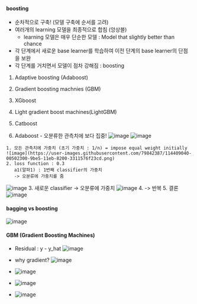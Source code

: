 #### boosting

  - 순차적으로 구축! (모델 구축에 순서를 고려)
  - 여러개의 learning 모델을 최종적으로 합침 (앙상블)
    - learning 모델은 매우 단순한 모델 : Model that slightly better than chance
  - 각 단계에서 새로운 base learner를 학습하여 이전 단계의 base learner의 단점을 보완
  - 각 단계를 거치면서 모델이 점차 강해짐 : boosting


  1) Adaptive boosting (Adaboost)
  2) Gradient boosting machnies (GBM)
  3) XGboost
  4) Light gradient boost machines(LightGBM)
  5) Catboost

  1) Adaboost
    - 오분류한 관측치에 보다 집중!
    ![image](https://user-images.githubusercontent.com/79842387/114405691-e3feb700-9be1-11eb-9d61-0d8ea0fc78c5.png)
    ![image](https://user-images.githubusercontent.com/79842387/114407954-e95d0100-9be3-11eb-8881-9483518cd4ba.png)
  
    1. 모든 관측치에 가중치 (초기 가중치 : 1/n) = impose equal weight initially
    ![image](https://user-images.githubusercontent.com/79842387/114409040-00502300-9be5-11eb-8200-3311576f23cd.png)
    2. loss function : 0.3
       a1(알파1) : 1번째 classifier의 가중치
       -> 오분류에 가중치를 줌
   ![image](https://user-images.githubusercontent.com/79842387/114408280-38a33180-9be4-11eb-9a55-f09c062d8cfd.png)
    3. 새로운 classifier -> 오분류에 가중치
   ![image](https://user-images.githubusercontent.com/79842387/114408651-98014180-9be4-11eb-9417-bad16b98e378.png)
    4. -> 반복
    5. 결론
    ![image](https://user-images.githubusercontent.com/79842387/114408986-f0d0da00-9be4-11eb-8b2f-79ad30790c08.png)


#### bagging vs boosting
  ![image](https://user-images.githubusercontent.com/79842387/114409381-5e7d0600-9be5-11eb-931e-1035c5b7b9e5.png)

#### GBM (Gradient Boosting Machines)

  - Residual : y - y_hat
  ![image](https://user-images.githubusercontent.com/79842387/114409625-98e6a300-9be5-11eb-8b45-a471ac72b176.png)
  
  - why gradient?
  ![image](https://user-images.githubusercontent.com/79842387/114410028-fe3a9400-9be5-11eb-9707-4ff0d6f1e10e.png)

  - ![image](https://user-images.githubusercontent.com/79842387/114410860-a81a2080-9be6-11eb-802c-adb7d785d98c.png)
  - ![image](https://user-images.githubusercontent.com/79842387/114410984-c2ec9500-9be6-11eb-97c6-7dee43fd0c12.png)

  - ![image](https://user-images.githubusercontent.com/79842387/114412671-465ab600-9be8-11eb-9ae1-ee6e1abec790.png)
